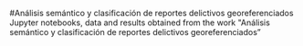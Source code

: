 #Análisis semántico y clasificación de reportes delictivos georeferenciados
Jupyter notebooks, data and results obtained from the work "Análisis semántico y clasificación de reportes delictivos georeferenciados”
